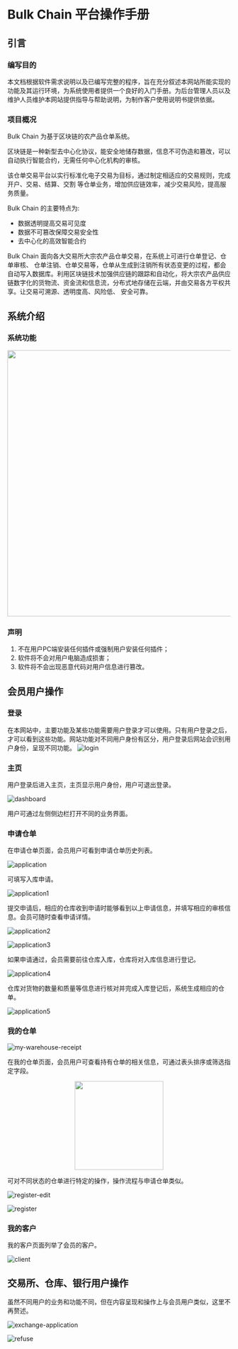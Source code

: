  # Bulk Chain 平台操作手册

## 引言

### 编写目的
本文档根据软件需求说明以及已编写完整的程序，旨在充分叙述本网站所能实现的功能及其运行环境，为系统使用者提供一个良好的入门手册。为后台管理人员以及维护人员维护本网站提供指导与帮助说明，为制作客户使用说明书提供依据。

### 项目概况
Bulk Chain 为基于区块链的农产品仓单系统。

区块链是一种新型去中心化协议，能安全地储存数据，信息不可伪造和篡改，可以自动执行智能合约，无需任何中心化机构的审核。

该仓单交易平台以实行标准化电子交易为目标，通过制定相适应的交易规则，完成开户、交易、结算、交割 等仓单业务，增加供应链效率，减少交易风险，提高服务质量。

Bulk Chain 的主要特点为:
- 数据透明提高交易可见度
- 数据不可篡改保障交易安全性
- 去中心化的高效智能合约

Bulk Chain 面向各大交易所大宗农产品仓单交易，在系统上可进行仓单登记、仓单审核、
仓单注销、仓单交易等，仓单从生成到注销所有状态变更的过程，都会自动写入数据库。利用区块链技术加强供应链的跟踪和自动化，将大宗农产品供应链数字化的货物流、资金流和信息流，分布式地存储在云端，并由交易各方平权共享。让交易可溯源、透明度高、风险低、 安全可靠。

## 系统介绍

### 系统功能
<p align="center">
  <img width="600" src="process.png">
</p>

### 声明
1. 不在用户PC端安装任何插件或强制用户安装任何插件；
2. 软件将不会对用户电脑造成损害；
3. 软件将不会出现恶意代码对用户信息进行篡改。

## 会员用户操作

### 登录
在本网站中，主要功能及某些功能需要用户登录才可以使用。只有用户登录之后，才可以看到这些功能。网站功能对不同用户身份有区分，用户登录后网站会识别用户身份，呈现不同功能。
![login](login.png)

### 主页
用户登录后进入主页，主页显示用户身份，用户可退出登录。

![dashboard](dashboard.png)

用户可通过左侧侧边栏打开不同的业务界面。

### 申请仓单
在申请仓单页面，会员用户可看到申请仓单历史列表。

![application](application.png)

可填写入库申请。

![application1](application1.png)

提交申请后，相应的仓库收到申请时能够看到以上申请信息，并填写相应的审核信息。会员可随时查看申请详情。

![application2](application2.png)

![application3](application3.png)

如果申请通过，会员需要前往仓库入库，仓库将对入库信息进行登记。

![application4](application4.png)

仓库对货物的数量和质量等信息进行核对并完成入库登记后，系统生成相应的仓单。

![application5](application5.png)

### 我的仓单
![my-warehouse-receipt](my-warehouse-receipt.png)

在我的仓单页面，会员用户可查看持有仓单的相关信息，可通过表头排序或筛选指定字段。

<p align="center">
  <img width="200" src="filter.png">
</p>

可对不同状态的仓单进行特定的操作，操作流程与申请仓单类似。

![register-edit](register-edit.png)

![register](register.png)

### 我的客户
我的客户页面列举了会员的客户。

![client](client.png)

## 交易所、仓库、银行用户操作
虽然不同用户的业务和功能不同，但在内容呈现和操作上与会员用户类似，这里不再赘述。

![exchange-application](exchange-application.png)

![refuse](refuse.png)